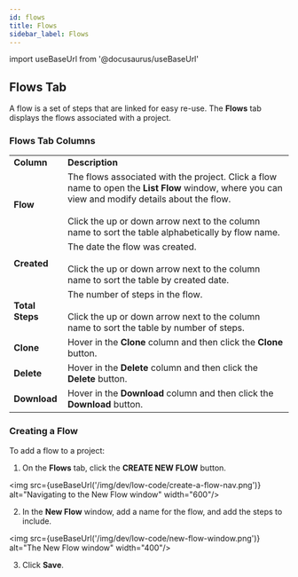 ```yaml
---
id: flows
title: Flows 
sidebar_label: Flows 
---
```


import useBaseUrl from '@docusaurus/useBaseUrl'

## Flows Tab

A flow is a set of steps that are linked for easy re-use. The **Flows** tab displays the flows associated with a project.

### Flows Tab Columns

<table>
  <tr>
<td>
<b>Column</b>
    </td>
<td>
<b>Description</b>
    </td>
  </tr>
  <tr>
<td>
<b>Flow</b>
    </td>
<td>
The flows associated with the project. Click a flow name to open the <b>List Flow</b> window, where you can view and modify details about the flow.<br/><br/>Click the up or down arrow next to the column name to sort the table alphabetically by flow name.
    </td>
  </tr>
  <tr>
<td>
<b>Created</b>
    </td>
<td>
The date the flow was created.<br/><br/>Click the up or down arrow next to the column name to sort the table by created date.
    </td>
  </tr>
  <tr>
<td>
<b>Total Steps</b>
    </td>
<td>
The number of steps in the flow.<br/><br/>Click the up or down arrow next to the column name to sort the table by number of steps.
    </td>
  </tr>
  <tr>
<td>
<b>Clone</b>
    </td>
<td>
Hover in the <b>Clone</b> column and then click the <b>Clone</b> button.
    </td>
  </tr>
  <tr>
<td>
<b>Delete</b>
    </td>
<td>
Hover in the <b>Delete</b> column and then click the <b>Delete</b> button.
    </td>
  </tr>
  <tr>
<td>
<b>Download</b>
    </td>
<td>
Hover in the <b>Download</b> column and then click the <b>Download</b> button.
    </td>
  </tr>
</table>

### Creating a Flow

To add a flow to a project:

1. On the **Flows** tab, click the **CREATE NEW FLOW** button.

<img src={useBaseUrl('/img/dev/low-code/create-a-flow-nav.png')} alt="Navigating to the New Flow window" width="600"/>

2. In the **New Flow** window, add a name for the flow, and add the steps to include.

<img src={useBaseUrl('/img/dev/low-code/new-flow-window.png')} alt="The New Flow window" width="400"/>

3. Click **Save**.
